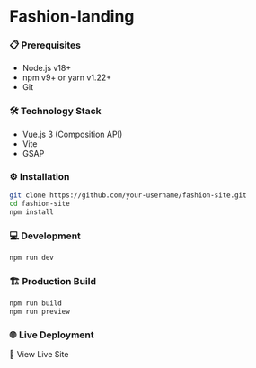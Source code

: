 # Fashion-landing

### 📋 Prerequisites

- Node.js v18+
- npm v9+ or yarn v1.22+
- Git

### 🛠️ Technology Stack

- Vue.js 3 (Composition API)
- Vite
- GSAP

### ⚙️ Installation

```bash
git clone https://github.com/your-username/fashion-site.git
cd fashion-site
npm install
```

### 💻 Development

```bash
npm run dev
```

### 🏗️ Production Build

```bash
npm run build
npm run preview
```

### 🌐 Live Deployment

🔗 View Live Site
